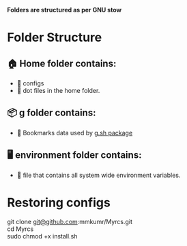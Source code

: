 **Folders are structured as per GNU stow**
# Folder Structure
## 🏠 Home folder contains:
* 📁 configs
* 📁 dot files in the home folder.
## 📦 g folder contains:
* 📁 Bookmarks data used by [g.sh package](https://codeberg.org/tplasdio/g.sh/raw/branch/master/packaging/PKGBUILD-git)
## 🖥️ environment folder contains:
* 📁 file that contains all system wide environment variables.
# Restoring configs
git clone git@github.com:mmkumr/Myrcs.git\
cd Myrcs\
sudo chmod +x install.sh
